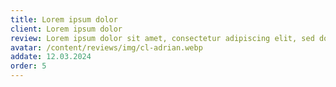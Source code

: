 ```yaml
---
title: Lorem ipsum dolor
client: Lorem ipsum dolor
review: Lorem ipsum dolor sit amet, consectetur adipiscing elit, sed do eiusmod tempor incididunt ut labore et dolore magna aliqua. 
avatar: /content/reviews/img/cl-adrian.webp
addate: 12.03.2024
order: 5
---
```

